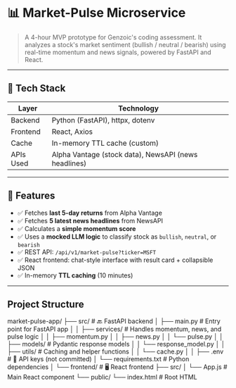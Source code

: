 # 📊 Market-Pulse Microservice

> A 4-hour MVP prototype for Genzoic's coding assessment. It analyzes a stock's market sentiment (bullish / neutral / bearish) using real-time momentum and news signals, powered by FastAPI and React.

---

## 🔧 Tech Stack

| Layer     | Technology |
|-----------|------------|
| Backend   | Python (FastAPI), httpx, dotenv |
| Frontend  | React, Axios                     |
| Cache     | In-memory TTL cache (custom)     |
| APIs Used | Alpha Vantage (stock data), NewsAPI (news headlines) |

---

## 🚀 Features

- ✅ Fetches **last 5-day returns** from Alpha Vantage  
- ✅ Fetches **5 latest news headlines** from NewsAPI  
- ✅ Calculates a **simple momentum score**  
- ✅ Uses a **mocked LLM logic** to classify stock as `bullish`, `neutral`, or `bearish`  
- ✅ REST API: `/api/v1/market-pulse?ticker=MSFT`  
- ✅ React frontend: chat-style interface with result card + collapsible JSON  
- ✅ In-memory **TTL caching** (10 minutes)  

---

## Project Structure
market-pulse-app/
├── src/                          # 🔙 FastAPI backend
│   ├── main.py                   # Entry point for FastAPI app
│
│   ├── services/                 # Handles momentum, news, and pulse logic
│   │   ├── momentum.py
│   │   ├── news.py
│   │   └── pulse.py
│
│   ├── models/                   # Pydantic response models
│   │   └── response_model.py
│
│   ├── utils/                    # Caching and helper functions
│   │   └── cache.py
│
│   ├── .env                      # 🔑 API keys (not committed)
│   └── requirements.txt          # Python dependencies
│
└── frontend/                     # 🖥️ React frontend
    ├── src/
    │   └── App.js                # Main React component
    └── public/
        └── index.html            # Root HTML

